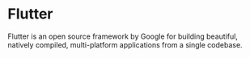 # Flutter
Flutter is an open source framework by Google for building beautiful, natively compiled, multi-platform applications from a single codebase.
